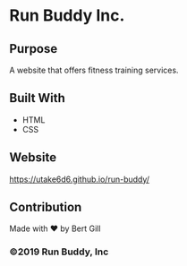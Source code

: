 # Run Buddy Inc.

## Purpose
A website that offers fitness training services. 

## Built With
* HTML
* CSS

## Website
https://utake6d6.github.io/run-buddy/

## Contribution
Made with ❤️ by Bert Gill
### ©️2019 Run Buddy, Inc

